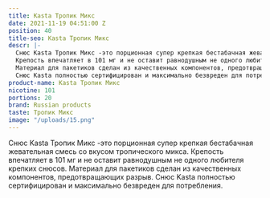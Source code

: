 ```yaml
---
title: Kasta Тропик Микс
date: 2021-11-19 04:51:00 Z
position: 40
title-seo: Kasta Тропик Микс
descr: |-
  Снюс Kasta Тропик Микс -это порционная супер крепкая бестабачная жевательная смесь со вкусом тропического микса.
  Крепость впечатляет в 101 мг и не оставит равнодушным не одного любителя крепких снюсов.
  Материал для пакетиков сделан из качественных компонентов, предотвращающих разрыв.
  Снюс Kasta полностью сертифицирован и максимально безвреден для потребления.
product-name: Kasta Тропик Микс
nicotine: 101
portions: 20
brand: Russian products
taste: Тропик Микс
image: "/uploads/15.png"
---
```


Снюс Kasta Тропик Микс -это порционная супер крепкая бестабачная жевательная смесь со вкусом тропического микса.
Крепость впечатляет в 101 мг и не оставит равнодушным не одного любителя крепких снюсов.
Материал для пакетиков сделан из качественных компонентов, предотвращающих разрыв.
Снюс Kasta полностью сертифицирован и максимально безвреден для потребления.